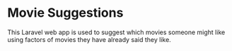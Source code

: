 # Movie Suggestions
This Laravel web app is used to suggest which movies someone might like using factors of movies they have already said they like.
